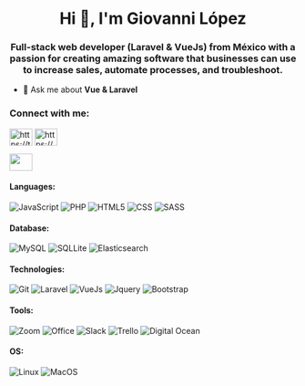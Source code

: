 <h1 align="center">Hi 👋, I'm Giovanni López</h1>
<h3 align="center">Full-stack web developer (Laravel & VueJs) from México with a passion for creating amazing software that businesses can use to increase sales, automate processes, and troubleshoot. </h3>

- 💬 Ask me about **Vue & Laravel**

<h3 align="left">Connect with me:</h3>
<p align="left">
<a href="https://twitter.com/https://twitter.com/gmlo_89" target="blank"><img align="center" src="https://cdn.jsdelivr.net/npm/simple-icons@3.0.1/icons/twitter.svg" alt="https://twitter.com/gmlo_89" height="30" width="40" /></a>
<a href="https://www.linkedin.com/in/gmlo89/" target="blank"><img align="center" src="https://cdn.jsdelivr.net/npm/simple-icons@3.0.1/icons/linkedin.svg" alt="https://www.linkedin.com/in/gmlo89/" height="30" width="40" /></a>
  
  <a href="https://gmlo89.github.io/" target="_blank"><img align="center" src="https://cdn.jsdelivr.net/npm/simple-icons@3.0.1/icons/github.svg" height="30" width="40" /></a>
 
</p>

#### Languages:
![JavaScript](https://img.shields.io/badge/-JavaScript-333333?style=flat&logo=javascript)
![PHP](https://img.shields.io/badge/-PHP-333333?style=flat&logo=PHP)
![HTML5](https://img.shields.io/badge/-HTML5-333333?style=flat&logo=html5)
![CSS](https://img.shields.io/badge/-CSS-333333?style=flat&logo=css)
![SASS](https://img.shields.io/badge/-SASS-333333?style=flat&logo=sass)


#### Database:
![MySQL](https://img.shields.io/badge/-MySQL-333333?style=flat&logo=MySQL)
![SQLLite](https://img.shields.io/badge/-SQL%20Lite-333333?style=flat&logo=SQLlite)
![Elasticsearch](https://img.shields.io/badge/-Elastich%20Search-333333?style=flat&logo=ElastichSearch)


#### Technologies:
![Git](https://img.shields.io/badge/-Git-333333?style=flat&logo=git&logoColor=F05032)
![Laravel](https://img.shields.io/badge/-Laravel-333333?style=flat&logo=Laravel)
![VueJs](https://img.shields.io/badge/-Vuejs-333333?style=flat&logo=VueJs)
![Jquery](https://img.shields.io/badge/-Jquery-333333?style=flat&logo=Jquery)
![Bootstrap](https://img.shields.io/badge/-Bootstrap-333333?style=flat&logo=Bootstrap)



#### Tools:
![Zoom](https://img.shields.io/badge/-Zoom-333333?style=flat&logo=Zoom)
![Office](https://img.shields.io/badge/-Office-333333?style=flat&logo=Office)
![Slack](https://img.shields.io/badge/-Slack-333333?style=flat&logo=Slack)
![Trello](https://img.shields.io/badge/-Trello-333333?style=flat&logo=Trello)
![Digital Ocean](https://img.shields.io/badge/-Digital%20Ocean-333333?style=flat&logo=Digital%20Ocean)


#### OS:
![Linux](https://img.shields.io/badge/-Linux-333333?style=flat&logo=linux&logoColor=FCC624)
![MacOS](http://img.shields.io/badge/-Mac%20OS-333333?style=flat&logo=apple)


